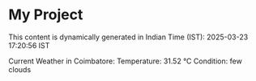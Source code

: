 # My Project

This content is dynamically generated in Indian Time (IST): 2025-03-23 17:20:56 IST


Current Weather in Coimbatore:
Temperature: 31.52 °C
Condition: few clouds
